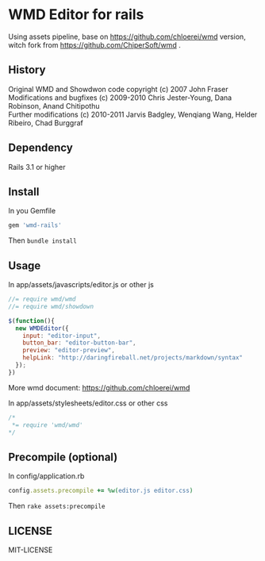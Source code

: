 # WMD Editor for rails

Using assets pipeline, base on https://github.com/chloerei/wmd version, witch fork from https://github.com/ChiperSoft/wmd .

## History

Original WMD and Showdwon code copyright (c) 2007 John Fraser  
Modifications and bugfixes (c) 2009-2010 Chris Jester-Young, Dana Robinson, Anand Chitipothu  
Further modifications (c) 2010-2011 Jarvis Badgley, Wenqiang Wang, Helder Ribeiro, Chad Burggraf

## Dependency

Rails 3.1 or higher

## Install

In you Gemfile

```ruby
gem 'wmd-rails'
```

Then `bundle install`

## Usage

In app/assets/javascripts/editor.js or other js

```javascript
//= require wmd/wmd
//= require wmd/showdown

$(function(){
  new WMDEditor({
    input: "editor-input",
    button_bar: "editor-button-bar",
    preview: "editor-preview",
    helpLink: "http://daringfireball.net/projects/markdown/syntax"
  });
})
```

More wmd document: https://github.com/chloerei/wmd

In app/assets/stylesheets/editor.css or other css

```css
/*
 *= require 'wmd/wmd'
*/
```

## Precompile (optional)

In config/application.rb

```ruby
config.assets.precompile += %w(editor.js editor.css)
```

Then `rake assets:precompile`

## LICENSE

MIT-LICENSE
